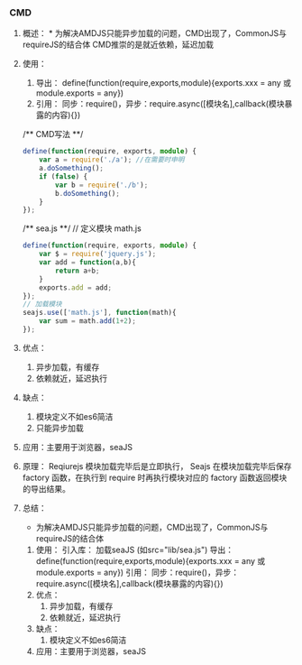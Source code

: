 ### CMD
  1. 概述：
    * 为解决AMDJS只能异步加载的问题，CMD出现了，CommonJS与requireJS的结合体
    CMD推崇的是就近依赖，延迟加载

  2. 使用：
      1. 导出： define(function(require,exports,module){exports.xxx = any 或 module.exports = any})
      2. 引用： 同步：require()，异步：require.async([模块名],callback(模块暴露的内容){})
      
      /** CMD写法 **/
      ```ts
      define(function(require, exports, module) {
          var a = require('./a'); //在需要时申明
          a.doSomething();
          if (false) {
              var b = require('./b');
              b.doSomething();
          }
      });
      ```

      /** sea.js **/
      // 定义模块 math.js
      ```ts
      define(function(require, exports, module) {
          var $ = require('jquery.js');
          var add = function(a,b){
              return a+b;
          }
          exports.add = add;
      });
      // 加载模块
      seajs.use(['math.js'], function(math){
          var sum = math.add(1+2);
      });
      ```


  3. 优点：
      1. 异步加载，有缓存
      2. 依赖就近，延迟执行

  4. 缺点：
      1. 模块定义不如es6简洁
      2. 只能异步加载

  5.  应用：主要用于浏览器，seaJS

  6. 原理： 
      Reqiurejs 模块加载完毕后是立即执行， Seajs 在模块加载完毕后保存 factory 函数，在执行到 require 时再执行模块对应的 factory 函数返回模块的导出结果。

  7. 总结：
      * 为解决AMDJS只能异步加载的问题，CMD出现了，CommonJS与requireJS的结合体 
      1. 使用：
          引入库： 加载seaJS (如src="lib/sea.js")
          导出： define(function(require,exports,module){exports.xxx = any 或 module.exports = any})
          引用： 同步：require()，异步：require.async([模块名],callback(模块暴露的内容){})
      2. 优点：
          1. 异步加载，有缓存
          2. 依赖就近，延迟执行
      3. 缺点：
          1. 模块定义不如es6简洁
      4. 应用：主要用于浏览器，seaJS
